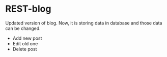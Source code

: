 # REST-blog
Updated version of blog. Now, it is storing data in database and those data can be changed.
- Add new post
- Edit old one
- Delete post
